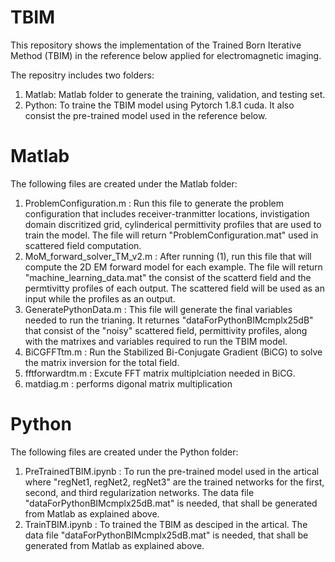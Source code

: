 # TBIM
This repository shows the implementation of the Trained Born Iterative Method (TBIM) in the reference below applied for electromagnetic imaging.

The repositry includes two folders:
  1) Matlab: Matlab folder to generate the training, validation, and testing set. 
  2) Python: To traine the TBIM model using Pytorch 1.8.1 cuda. It also consist the pre-trained model used in the reference below. 


# Matlab
The following files are created under the Matlab folder:
  1) ProblemConfiguration.m : Run this file to generate the problem configuration that includes receiver-tranmitter locations, invistigation domain discritized grid, cylinderical permittivity profiles that are used to train the model. The file will return "ProblemConfiguration.mat" used in scattered field computation.  
  2) MoM_forward_solver_TM_v2.m : After running (1), run this file that will compute the 2D EM forward model for each example. The file will return "machine_learning_data.mat" the consist of the scatterd field and the permtivitty profiles of each output. The scattered field will be used as an input while the profiles as an output. 
  3) GeneratePythonData.m : This file will generate the final variables needed to run the trianing. It returnes "dataForPythonBIMcmplx25dB" that consist of the "noisy" scattered field, permittivity profiles, along with the matrixes and variables required to run the TBIM model. 
  4) BiCGFFTtm.m : Run the Stabilized Bi-Conjugate Gradient (BiCG) to solve the matrix inversion for the total field.
  5) fftforwardtm.m : Excute FFT matrix multiplciation needed in BiCG.
  6) matdiag.m : performs digonal matrix multiplication
 
 # Python
 The following files are created under the Python folder:
  1) PreTrainedTBIM.ipynb : To run the pre-trained model used in the artical where "regNet1, regNet2, regNet3" are the trained networks for the first, second, and third regularization networks. The data file "dataForPythonBIMcmplx25dB.mat" is needed, that shall be generated from Matlab as explained above. 
  2) TrainTBIM.ipynb : To trained the TBIM as desciped in the artical. The data file "dataForPythonBIMcmplx25dB.mat" is needed, that shall be generated from Matlab as explained above. 


 
